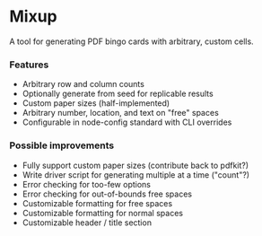 # Mixup
A tool for generating PDF bingo cards with arbitrary, custom cells.

### Features
- Arbitrary row and column counts
- Optionally generate from seed for replicable results
- Custom paper sizes (half-implemented)
- Arbitrary number, location, and text on "free" spaces
- Configurable in node-config standard with CLI overrides

### Possible improvements
- Fully support custom paper sizes (contribute back to pdfkit?)
- Write driver script for generating multiple at a time ("count"?)
- Error checking for too-few options
- Error checking for out-of-bounds free spaces
- Customizable formatting for free spaces
- Customizable formatting for normal spaces
- Customizable header / title section
